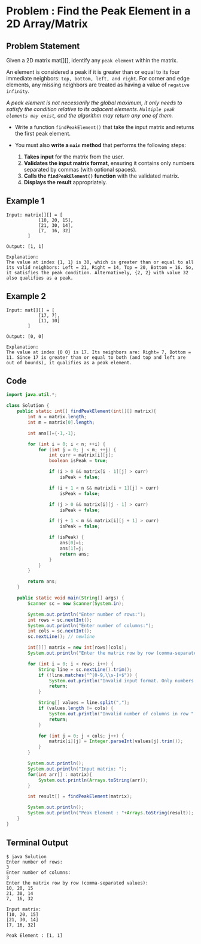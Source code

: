 # Problem : Find the Peak Element in a 2D Array/Matrix

## Problem Statement
Given a 2D matrix mat[][], identify any `peak element` within the matrix. 

An element is considered a peak if it is greater than or equal to its four immediate neighbors: `top, bottom, left, and right`. For corner and edge elements, any missing neighbors are treated as having a value of `negative infinity`.

_A peak element is not necessarily the global maximum, it only needs to satisfy the condition relative to its adjacent elements. `Multiple peak elements may exist`, and the algorithm may return any one of them._

- Write a function `findPeakElement()` that take the input matrix and returns the first peak element.
- You must also **write a `main` method** that performs the following steps:

   1. **Takes input** for the matrix from the user.
   2. **Validates the input matrix format**, ensuring it contains only numbers separated by commas (with optional spaces).
   3. **Calls the `findPeakElement()` function** with the validated matrix.
   4. **Displays the result** appropriately.

## Example 1
```
Input: matrix[][] = [
            [10, 20, 15],
            [21, 30, 14],
            [7,  16, 32]
        ]

Output: [1, 1]

Explanation:  
The value at index {1, 1} is 30, which is greater than or equal to all its valid neighbors: Left = 21, Right = 14, Top = 20, Bottom = 16. So, it satisfies the peak condition. Alternatively, {2, 2} with value 32 also qualifies as a peak.
```
## Example 2
```
Input: mat[][] = [
            [17, 7],
            [11, 10]
        ]

Output: [0, 0]

Explanation: 
The value at index {0 0} is 17. Its neighbors are: Right= 7, Bottom = 11. Since 17 is greater than or equal to both (and top and left are out of bounds), it qualifies as a peak element.
```

## Code
```java
import java.util.*;

class Solution {
    public static int[] findPeakElement(int[][] matrix){
        int n = matrix.length;
        int m = matrix[0].length;

        int ans[]={-1,-1};

        for (int i = 0; i < n; ++i) {
            for (int j = 0; j < m; ++j) {
                int curr = matrix[i][j];
                boolean isPeak = true;

                if (i > 0 && matrix[i - 1][j] > curr)
                    isPeak = false;

                if (i + 1 < n && matrix[i + 1][j] > curr)
                    isPeak = false;

                if (j > 0 && matrix[i][j - 1] > curr)
                    isPeak = false;

                if (j + 1 < m && matrix[i][j + 1] > curr)
                    isPeak = false;

                if (isPeak) {
                    ans[0]=i;
                    ans[1]=j;
                    return ans;
                }
            }
        }

        return ans;
    }

    public static void main(String[] args) {
        Scanner sc = new Scanner(System.in);

        System.out.println("Enter number of rows:");
        int rows = sc.nextInt();
        System.out.println("Enter number of columns:");
        int cols = sc.nextInt();
        sc.nextLine(); // newline

        int[][] matrix = new int[rows][cols];
        System.out.println("Enter the matrix row by row (comma-separated values):");

        for (int i = 0; i < rows; i++) {
            String line = sc.nextLine().trim();
            if (!line.matches("^[0-9,\\s-]+$")) {
                System.out.println("Invalid input format. Only numbers and commas are allowed.");
                return;
            }

            String[] values = line.split(",");
            if (values.length != cols) {
                System.out.println("Invalid number of columns in row " + (i + 1));
                return;
            }

            for (int j = 0; j < cols; j++) {
                matrix[i][j] = Integer.parseInt(values[j].trim());
            }
        }

        System.out.println();
        System.out.println("Input matrix: ");
        for(int arr[] : matrix){
            System.out.println(Arrays.toString(arr));
        }

        int result[] = findPeakElement(matrix);

        System.out.println();
        System.out.println("Peak Element : "+Arrays.toString(result));
    }
}
```

## Terminal Output
```
$ java Solution
Enter number of rows:
3
Enter number of columns:
3
Enter the matrix row by row (comma-separated values):
10, 20, 15
21, 30, 14
7,  16, 32

Input matrix:
[10, 20, 15]
[21, 30, 14]
[7, 16, 32]

Peak Element : [1, 1]
```

